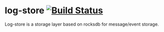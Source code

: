 # log-store [![Build Status](https://travis-ci.org/hstream-io/log-store.svg?branch=master)](https://travis-ci.org/hstream-io/log-store)


Log-store is a storage layer based on rocksdb for 
message/event storage.